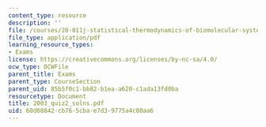 ```yaml
---
content_type: resource
description: ''
file: /courses/20-011j-statistical-thermodynamics-of-biomolecular-systems-be-011j-spring-2004/60d68842cb765cbae7d39775a4c80aa6_2003_quiz2_solns.pdf
file_type: application/pdf
learning_resource_types:
- Exams
license: https://creativecommons.org/licenses/by-nc-sa/4.0/
ocw_type: OCWFile
parent_title: Exams
parent_type: CourseSection
parent_uid: 85b5f0c1-bb82-b1ea-a620-c1ada13fd0ba
resourcetype: Document
title: 2003_quiz2_solns.pdf
uid: 60d68842-cb76-5cba-e7d3-9775a4c80aa6
---
```

